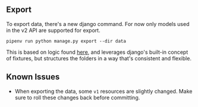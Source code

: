 ## Export
To export data, there's a new django command. For now only models used in the v2 API are supported for export.
```shell
pipenv run python manage.py export --dir data
```

This is based on logic found [here](../../api_v2/management/commands/export.py), and leverages django's built-in concept of fixtures, but structures the 
folders in a way that's consistent and flexible.

## Known Issues
- When exporting the data, some `v1` resources are slightly changed. Make sure to roll these changes back before committing.